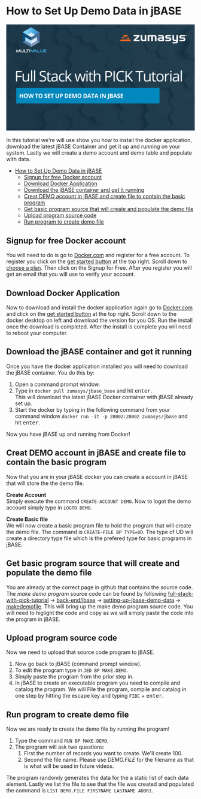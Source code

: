 # How to Set Up Demo Data in jBASE

[![Getting jBASE Docker running and create demo data](video-thumb.jpg)](https://youtu.be/gkHoVHq4J2c)

In this tutorial we're will use show you how to install the docker application, download the latest jBASE Container and get it up and running on your system. Lastly we will create a demo account and demo table and populate with data.

- [How to Set Up Demo Data in jBASE](#how-to-set-up-demo-data-in-jbase)
  - [Signup for free Docker account](#signup-for-free-docker-account)
  - [Download Docker Application](#download-docker-application)
  - [Download the jBASE container and get it running](#download-the-jbase-container-and-get-it-running)
  - [Creat DEMO account in jBASE and create file to contain the basic program](#creat-demo-account-in-jbase-and-create-file-to-contain-the-basic-program)
  - [Get basic program source that will create and populate the demo file](#get-basic-program-source-that-will-create-and-populate-the-demo-file)
  - [Upload program source code](#upload-program-source-code)
  - [Run program to create demo file](#run-program-to-create-demo-file)

## Signup for free Docker account

You will need to do is go to [Docker.com](https://www.docker.com) and register for a free account.  To register you click on the [get started button](https://www.docker.com/get-started) at the top right. Scroll down to [choose a plan](https://www.docker.com/pricing). Then click on the Signup for Free. After you register you will get an email that you will use to verify your account.

## Download Docker Application

Now to download and install the docker application again go to [Docker.com](https://www.docker.com) and click on the [get started button](https://www.docker.com/get-started) at the top right.  Scroll down to the docker desktop on left and download the version for you OS. Run the install once the download is completed. After the install is complete you will need to reboot your computer.

## Download the jBASE container and get it running

Once you have the docker application installed you will need to download the jBASE container. You do this by:
  
1. Open a command prompt window.
2. Type in `docker pull zumasys/jbase_base` and hit <kbd>enter</kbd>.  
  This will download the latest jBASE Docker container with jBASE already set up.
3. Start the docker by typing in the following command from your command window `docker run -it -p 20002:20002 zumasys/jbase` and hit <kbd>enter</kbd>.
  
Now you have jBASE up and running from Docker!
  
## Creat DEMO account in jBASE and create file to contain the basic program

Now that you are in your jBASE docker you can create a account in jBASE that will store the the demo file.
  
**Create Account**  
Simply execute the command `CREATE-ACCOUNT DEMO`. Now to logot the demo account simply type in `LOGTO DEMO`.
  
**Create Basic file**  
We will now create a basic program file to hold the program that will create the demo file.  The command is `CREATE-FILE BP TYPE=UD`. The type of UD will create a directory type file which is the prefered type for basic programs in jBASE.
  
## Get basic program source that will create and populate the demo file

 You are already at the correct page in github that contains the source code.  The *make demo program* source code can be found by following [full-stack-with-pick-tutorial](https://github.com/pickmultivalue/full-stack-with-pick-tutorial) -> [back-end/jbase](https://github.com/pickmultivalue/full-stack-with-pick-tutorial/tree/master/back-end/jbase) -> [setting-up-jbase-demo-data](https://github.com/pickmultivalue/full-stack-with-pick-tutorial/tree/master/back-end/jbase/setting-up-jbase-demo-data) -> [makedemofile](https://github.com/pickmultivalue/full-stack-with-pick-tutorial/blob/master/back-end/jbase/setting-up-jbase-demo-data/makedemofile). This will bring up the make demo program source code. You will need to higlight the code and copy as we will simply paste the code into the program in jBASE.
  
## Upload program source code

Now we need to upload that source code program to jBASE.
  
1. Now go back to jBASE (command prompt window).
2. To edit the program type in `JED BP MAKE.DEMO`.
3. Simply paste the program from the prior step in.
4. In jBASE to create an executable program you need to compile and catalog the program. We will File the program, compile and catalog in one step by hitting the escape key and typing `FIBC` + <kbd>enter</kbd>.
  
## Run program to create demo file  

Now we are ready to create the demo file by running the program!
  
1. Type the command `RUN BP MAKE.DEMO`.
2. The program will ask two questions:
   1. First the number of records you want to create. We'll create 100.
   2. Second the file name. Please use *DEMO.FILE* for the filename as that is what will be used in future videos.  

The program randomly generates the data for the a static list of each data element. Lastly we list the file to see that the file was created and populated the command is `LIST DEMO.FILE FIRSTNAME LASTNAME ADDR1`.
